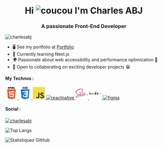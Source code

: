 <h1 align="center"> Hi <img src="https://media.giphy.com/media/v1.Y2lkPTc5MGI3NjExeWt0Y3R3c29xcTFvMjh4azkzcmJ5YTIwamFjZm50a3Y4eWRvd3NvZyZlcD12MV9pbnRlcm5hbF9naWZfYnlfaWQmY3Q9cw/PkSNiskWVZPocqnBvp/giphy.gif" alt="coucou" width="50px" />  I'm Charles ABJ </h1>

<h3 align="center" style="text-decoration: none;">A passionate Front-End Developer</h3>
<p> <img src="https://komarev.com/ghpvc/?username=charlesabj&label=Profile%20views&color=0e75b6&style=flat" alt="charlesabj" /> </p>


<ul>
  <li>🖥️ See my portfolio at <a href="">Portfolio<a/> </li>
  <li>🧠 Currently learning Next.js</li>
  <li>🌍 Passionate about web accessibility and performance optimization 🚀</li>
  <li>🤝 Open to collaborating on exciting developer projects 😁</li>
</ul>

<h4>My Technos :</h4>
<p> 
    <a href="https://www.w3.org/html/" target="_blank" rel="noreferrer">
        <img src="https://raw.githubusercontent.com/devicons/devicon/master/icons/html5/html5-original-wordmark.svg" alt="html5" width="40" height="40"/>
    </a> 
    <a href="https://www.w3schools.com/css/" target="_blank" rel="noreferrer">
        <img src="https://raw.githubusercontent.com/devicons/devicon/master/icons/css3/css3-original-wordmark.svg" alt="css3" width="40" height="40"/>
    </a> 
    <a href="https://developer.mozilla.org/en-US/docs/Web/JavaScript" target="_blank" rel="noreferrer">
        <img src="https://raw.githubusercontent.com/devicons/devicon/master/icons/javascript/javascript-original.svg" alt="javascript" width="40" height="40"/>
    </a> 
   <a href="https://reactnative.dev/" target="_blank" rel="noreferrer">
        <img src="https://reactnative.dev/img/header_logo.svg" alt="reactnative" width="40" height="40"/>
    </a> 
    <a href="https://sass-lang.com" target="_blank" rel="noreferrer">
        <img src="https://raw.githubusercontent.com/devicons/devicon/master/icons/sass/sass-original.svg" alt="sass" width="40" height="40"/>
    </a> 
    <a href="https://nodejs.org" target="_blank" rel="noreferrer">
        <img src="https://raw.githubusercontent.com/devicons/devicon/master/icons/nodejs/nodejs-original-wordmark.svg" alt="nodejs" width="40" height="40"/>
    </a> 
    <a href="https://www.figma.com/" target="_blank" rel="noreferrer">
        <img src="https://www.vectorlogo.zone/logos/figma/figma-icon.svg" alt="figma" width="40" height="40"/>
    </a> 
</p>

<h4>Social :</h4>
 <p>
<a href="https://www.linkedin.com/in/charlesabj-78753b182/" target="_blank"><img align="center" src="https://raw.githubusercontent.com/rahuldkjain/github-profile-readme-generator/master/src/images/icons/Social/linked-in-alt.svg" alt="charlesabj" height="30" width="40" /></a> </p>

 ![Top Langs](https://github-readme-stats.vercel.app/api/top-langs/?username=CharlesABJ)
 
![Statistiques GitHub](https://github-readme-stats.vercel.app/api?username=charlesabj&show_icons=true&locale=en)




